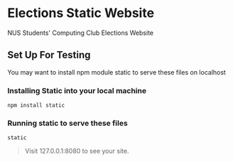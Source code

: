 # Elections Static Website
NUS Students' Computing Club Elections Website

## Set Up For Testing
You may want to install npm module static to serve these files on localhost

### Installing Static into your local machine
`npm install static`

### Running static to serve these files
`static`
> Visit 127.0.0.1:8080 to see your site.
